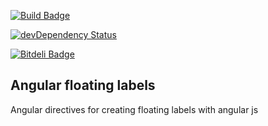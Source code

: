 [![Build Badge](https://travis-ci.org/HichemBenChaaben/angular-floating-labels.github.io.svg?branch=master)](https://travis-ci.org/HichemBenChaaben/angular-floating-labels.github.io.svg?branch=master)

[![devDependency Status](https://david-dm.org/HichemBenChaaben/angular-floating-labels.github.io.svg)](https://david-dm.org/bower/bower#info=devDependencies)


[![Bitdeli Badge](https://d2weczhvl823v0.cloudfront.net/HichemBenChaaben/angular-floating-labels.github.io/trend.png)](https://bitdeli.com/free "Bitdeli Badge")



## Angular floating labels

Angular directives for creating floating labels with angular js

